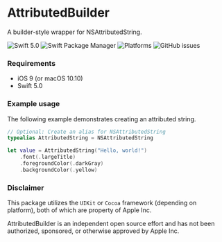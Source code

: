 # AttributedBuilder

A builder-style wrapper for NSAttributedString. 

![Swift 5.0](https://img.shields.io/badge/Swift-5.2-orange)
![Swift Package Manager](https://img.shields.io/badge/SwiftPM-compatible-brightgreen)
![Platforms](https://img.shields.io/badge/Platforms-iOS%20+%20macOS-blue)
![GitHub issues](https://img.shields.io/github/issues-raw/devmaximilian/attributed-builder)

### Requirements

- iOS 9 (or macOS 10.10)
- Swift 5.0

### Example usage

The following example demonstrates creating an attributed string.

```swift
// Optional: Create an alias for NSAttributedString
typealias AttributedString = NSAttributedString

let value = AttributedString("Hello, world!")
    .font(.largeTitle)
    .foregroundColor(.darkGray)
    .backgroundColor(.yellow)
```


### Disclaimer

This package utilizes the `UIKit` or `Cocoa` framework (depending on platform), both of which are property of Apple Inc.

AttributedBuilder is an independent open source effort and has not been authorized, sponsored, or otherwise approved by Apple Inc.

